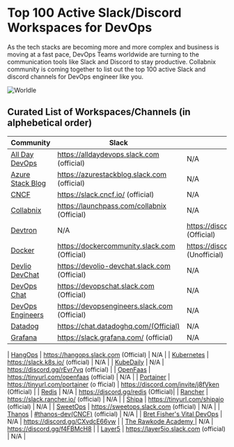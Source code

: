 # Top 100 Active Slack/Discord Workspaces for DevOps 

As the tech stacks are becoming more and more complex and business is moving at a fast pace, DevOps Teams worldwide are turning to the communication tools like Slack and Discord to stay productive. Collabnix community is coming together to list out the top 100 active Slack and discord channels for DevOps engineer like you.

![Worldle](devopschatroom.png)

## Curated List of Workspaces/Channels (in alphebetical order)

| Community  | Slack | Discord |
| ------------- | ------------- | ------------- | 
| [All Day DevOps](https://www.alldaydevops.com) | https://alldaydevops.slack.com (official) | N/A |
| [Azure Stack Blog]() | https://azurestackblog.slack.com (official) | N/A |
| [CNCF](https://cncf.io) | https://slack.cncf.io/ (official) | N/A |
| [Collabnix](https://www.collabnix.com) | https://launchpass.com/collabnix (Official) | N/A |
| [Devtron](https://devtron.ai/) | N/A | https://discord.com/invite/jsRG5qx2gp (Official) |
| [Docker](https://docker.com)   | https://dockercommunity.slack.com (Official)  | https://discord.gg/CVBzBtdY (Unofficial) |
| [Devlio DevChat]() | https://devolio-devchat.slack.com (Official) | N/A | 
| [DevOps Chat](https://devopschat.co) | https://devopschat.slack.com (Official) | N/A | 
| [DevOps Engineers](https://www.devopsengineers.com) | https://devopsengineers.slack.com (Official) | N/A | 
| [Datadog](https://www.datadoghq.com/) | https://chat.datadoghq.com/(Official) | N/A |
| [Grafana](https://grafana.com) | https://slack.grafana.com/ (official) | N/A |

| [HangOps]() | https://hangops.slack.com (Official) | N/A | 
| [Kubernetes](https://www.kubernetes.dev/)  | https://slack.k8s.io/ (official)  | N/A |
| [KubeDaily](https://www.kubedaily.live) | N/A | https://discord.gg/rEvr7vq (official) | 
| [OpenFaas](https://openfaas.com) | https://tinyurl.com/openfaas (official) | N/A |
| [Portainer](https://portainer.io) | https://tinyurl.com/portainer (o fficial) | https://discord.com/invite/j8fVken (Official) |
| [Redis](https://developer.redis.com) | N/A | https://discord.gg/redis (Official)|
| [Rancher](https://rancher.com) | https://slack.rancher.io/ (official) | N/A |
| [Shipa](https://shipa.io) | https://tinyurl.com/shipaio (official) | N/A |
| [SweetOps](https://sweetops.com) | https://sweetops.slack.com (official) | N/A | 
| [Thanos](https://thanos.io) | [#thanos-dev(CNCF)](https://slack.cncf.io/) (official) | N/A | 
| [Bret Fisher's Vital DevOps](https://devops.fan) | N/A | https://discord.gg/CXvdcE66vw |
| [The Rawkode Academy ](https://discord.gg/f4FBMcH8) | N/A | https://discord.gg/f4FBMcH8 | 
| [Layer5](https://layer5.io/) | https://layer5io.slack.com (official) | N/A |
